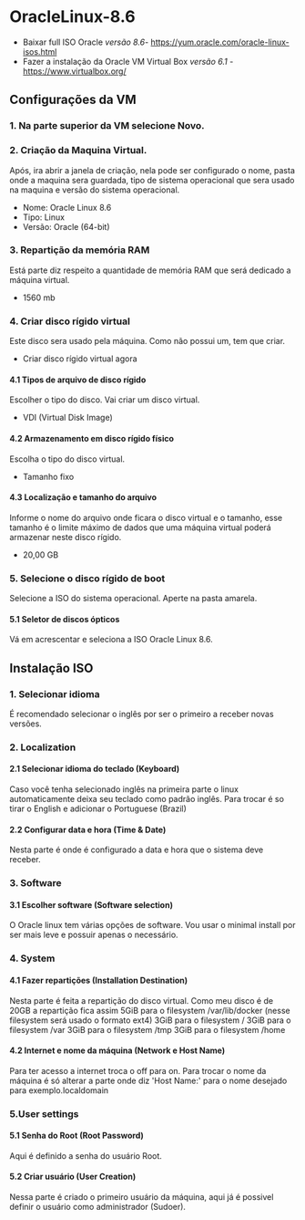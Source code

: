 # OracleLinux-8.6

- Baixar full ISO Oracle *versão 8.6*- https://yum.oracle.com/oracle-linux-isos.html
- Fazer a instalação da Oracle VM Virtual Box *versão 6.1* - https://www.virtualbox.org/

## Configurações da VM
### 1. Na parte superior da VM selecione Novo.
### 2. Criação da Maquina Virtual.
Após, ira abrir a janela de criação, nela pode ser configurado o nome, pasta onde a maquina sera guardada, tipo de sistema operacional que sera usado na maquina e versão do sistema operacional.
- Nome: Oracle Linux 8.6
- Tipo: Linux
- Versão: Oracle (64-bit)
### 3. Repartição da memória RAM
Está parte diz respeito a quantidade de memória RAM que será dedicado a máquina virtual.
- 1560 mb
### 4. Criar disco rígido virtual
Este disco sera usado pela máquina. Como não possui um, tem que criar.
- Criar disco rígido virtual agora
#### 4.1 Tipos de arquivo de disco rígido
Escolher o tipo do disco. Vai criar um disco virtual.
- VDI (Virtual Disk Image)
#### 4.2 Armazenamento em disco rígido físico
Escolha o tipo do disco virtual.
- Tamanho fixo
#### 4.3 Localização e tamanho do arquivo
Informe o nome do arquivo onde ficara o disco virtual e o tamanho, esse tamanho é o limite máximo de dados que uma máquina virtual poderá armazenar neste disco rígido.
- 20,00 GB
### 5. Selecione o disco rígido de boot
Selecione a ISO do sistema operacional. Aperte na pasta amarela.
#### 5.1 Seletor de discos ópticos
Vá em acrescentar e seleciona a ISO Oracle Linux 8.6.

## Instalação ISO 
### 1. Selecionar idioma
É recomendado selecionar o inglês por ser o primeiro a receber novas versões.
### 2. Localization
#### 2.1 Selecionar idioma do teclado (Keyboard)
Caso você tenha selecionado inglês na primeira parte o linux automaticamente deixa seu teclado como padrão inglês. Para trocar é so tirar o English e adicionar o Portuguese (Brazil)
#### 2.2 Configurar data e hora (Time & Date)
Nesta parte é onde é configurado a data e hora que o sistema deve receber.
### 3. Software
#### 3.1 Escolher software (Software selection)
O Oracle linux tem várias opções de software. Vou usar o minimal install por ser mais leve e possuir apenas o necessário.
### 4. System
#### 4.1 Fazer repartições (Installation Destination)
Nesta parte é feita a repartição do disco virtual. Como meu disco é de 20GB a repartição fica assim
5GiB para o filesystem /var/lib/docker (nesse filesystem será usado o formato ext4)
3GiB para o filesystem /
3GiB para o filesystem /var
3GiB para o filesystem /tmp
3GiB para o filesystem /home
#### 4.2 Internet e nome da máquina (Network e Host Name)
Para ter acesso a internet troca o off para on. Para trocar o nome da máquina é só alterar a parte onde diz 'Host Name:' para o nome desejado para exemplo.localdomain
### 5.User settings
#### 5.1 Senha do Root (Root Password)
Aqui é definido a senha do usuário Root.
#### 5.2 Criar usuário (User Creation)
Nessa parte é criado o primeiro usuário da máquina, aqui já é possivel definir o usuário como administrador (Sudoer).
